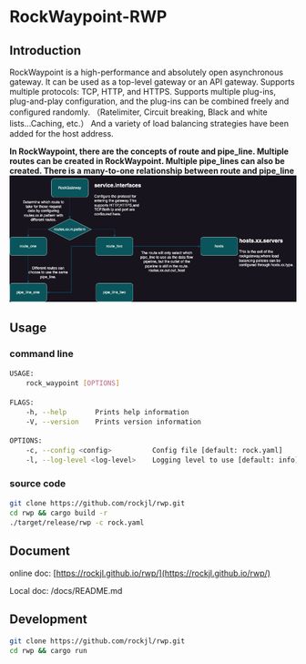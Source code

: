 # **RockWaypoint-RWP**

## **Introduction**
RockWaypoint is a high-performance and absolutely open asynchronous gateway.
It can be used as a top-level gateway or an API gateway.
Supports multiple protocols: TCP, HTTP, and HTTPS.
Supports multiple plug-ins, plug-and-play configuration, and the plug-ins can be combined freely and configured randomly.
（Ratelimiter, Circuit breaking, Black and white lists...Caching, etc.）
And a variety of load balancing strategies have been added for the host address.

**In RockWaypoint, there are the concepts of route and pipe_line. Multiple routes can be created in RockWaypoint. Multiple pipe_lines can also be created. There is a many-to-one relationship between route and pipe_line**
**![avatar](readme.drawio.png)**

## Usage

### command line

```bash
USAGE:
    rock_waypoint [OPTIONS]

FLAGS:
    -h, --help       Prints help information
    -V, --version    Prints version information

OPTIONS:
    -c, --config <config>          Config file [default: rock.yaml]
    -l, --log-level <log-level>    Logging level to use [default: info]
```

### source code

```bash
git clone https://github.com/rockjl/rwp.git
cd rwp && cargo build -r
./target/release/rwp -c rock.yaml
```

## Document

online doc: [https://rockjl.github.io/rwp/](https://rockjl.github.io/rwp/)

Local doc: /docs/README.md

## Development

```bash
git clone https://github.com/rockjl/rwp.git
cd rwp && cargo run
```



